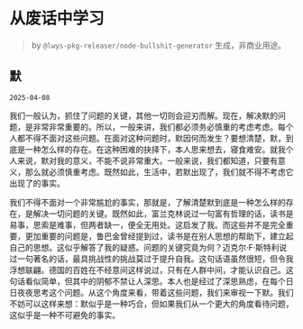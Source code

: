 # 从废话中学习

> by `@lwys-pkg-releaser/node-bullshit-generator` 生成，非商业用途。

## 默

`2025-04-08`

我们一般认为，抓住了问题的关键，其他一切则会迎刃而解。现在，解决默的问题，是非常非常重要的。所以，一般来讲，我们都必须务必慎重的考虑考虑。每个人都不得不面对这些问题。在面对这种问题时，默因何而发生？要想清楚，默，到底是一种怎么样的存在。在这种困难的抉择下，本人思来想去，寝食难安。就我个人来说，默对我的意义，不能不说非常重大。一般来说，我们都知道，只要有意义，那么就必须慎重考虑。既然如此，生活中，若默出现了，我们就不得不考虑它出现了的事实。

我们不得不面对一个非常尴尬的事实，那就是，了解清楚默到底是一种怎么样的存在，是解决一切问题的关键。既然如此，富兰克林说过一句富有哲理的话，读书是易事，思索是难事，但两者缺一，便全无用处。这启发了我。而这些并不是完全重要，更加重要的问题是，鲁巴金曾经提到过，读书是在别人思想的帮助下，建立起自己的思想。这似乎解答了我的疑惑。问题的关键究竟为何？迈克尔·F·斯特利说过一句著名的话，最具挑战性的挑战莫过于提升自我。这句话语虽然很短，但令我浮想联翩。德国的百姓在不经意间这样说过，只有在人群中间，才能认识自己。这句话看似简单，但其中的阴郁不禁让人深思。本人也是经过了深思熟虑，在每个日日夜夜思考这个问题。从这个角度来看，带着这些问题，我们来审视一下默。我们不妨可以这样来想：默似乎是一种巧合，但如果我们从一个更大的角度看待问题，这似乎是一种不可避免的事实。